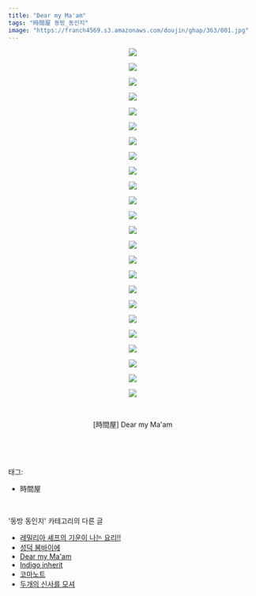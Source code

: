 ```yaml
---
title: "Dear my Ma'am"
tags: "時間屋 동방_동인지"
image: "https://franch4569.s3.amazonaws.com/doujin/ghap/363/001.jpg"
---
```

<div class="article">
<p style="text-align: center; clear: none; float: none;"><img src="{{ site.imgserver2 }}/ghap/363/001.jpg"/></p>
<p style="text-align: center; clear: none; float: none;"><img src="{{ site.imgserver2 }}/ghap/363/002.jpg"/></p>
<p style="text-align: center; clear: none; float: none;"><img src="{{ site.imgserver2 }}/ghap/363/003.jpg"/></p>
<p style="text-align: center; clear: none; float: none;"><img src="{{ site.imgserver2 }}/ghap/363/004.jpg"/></p>
<p style="text-align: center; clear: none; float: none;"><img src="{{ site.imgserver2 }}/ghap/363/005.jpg"/></p>
<p style="text-align: center; clear: none; float: none;"><img src="{{ site.imgserver2 }}/ghap/363/006.jpg"/></p>
<p style="text-align: center; clear: none; float: none;"><img src="{{ site.imgserver2 }}/ghap/363/007.jpg"/></p>
<p style="text-align: center; clear: none; float: none;"><img src="{{ site.imgserver2 }}/ghap/363/008.jpg"/></p>
<p style="text-align: center; clear: none; float: none;"><img src="{{ site.imgserver2 }}/ghap/363/009.jpg"/></p>
<p style="text-align: center; clear: none; float: none;"><img src="{{ site.imgserver2 }}/ghap/363/010.jpg"/></p>
<p style="text-align: center; clear: none; float: none;"><img src="{{ site.imgserver2 }}/ghap/363/011.jpg"/></p>
<p style="text-align: center; clear: none; float: none;"><img src="{{ site.imgserver2 }}/ghap/363/012.jpg"/></p>
<p style="text-align: center; clear: none; float: none;"><img src="{{ site.imgserver2 }}/ghap/363/013.jpg"/></p>
<p style="text-align: center; clear: none; float: none;"><img src="{{ site.imgserver2 }}/ghap/363/014.jpg"/></p>
<p style="text-align: center; clear: none; float: none;"><img src="{{ site.imgserver2 }}/ghap/363/015.jpg"/></p>
<p style="text-align: center; clear: none; float: none;"><img src="{{ site.imgserver2 }}/ghap/363/016.jpg"/></p>
<p style="text-align: center; clear: none; float: none;"><img src="{{ site.imgserver2 }}/ghap/363/017.jpg"/></p>
<p style="text-align: center; clear: none; float: none;"><img src="{{ site.imgserver2 }}/ghap/363/018.jpg"/></p>
<p style="text-align: center; clear: none; float: none;"><img src="{{ site.imgserver2 }}/ghap/363/019.jpg"/></p>
<p style="text-align: center; clear: none; float: none;"><img src="{{ site.imgserver2 }}/ghap/363/020.jpg"/></p>
<p style="text-align: center; clear: none; float: none;"><img src="{{ site.imgserver2 }}/ghap/363/021.jpg"/></p>
<p style="text-align: center; clear: none; float: none;"><img src="{{ site.imgserver2 }}/ghap/363/022.jpg"/></p>
<p style="text-align: center; clear: none; float: none;"><img src="{{ site.imgserver2 }}/ghap/363/023.png"/></p>
<p style="text-align: center; clear: none; float: none;"><img src="{{ site.imgserver2 }}/ghap/363/024.jpg"/></p>
<p style="text-align: center; clear: none; float: none;"><br/></p>
<p style="text-align: center; clear: none; float: none;">[時間屋] Dear my Ma'am</p>
<p><br/></p>
</div><br/>
<div class="tagTrail">
<p>태그: </p>
<ul>
<li>時間屋</li>
</ul>
</div><br/>
<div class="another">
<p>'동방 동인지' 카테고리의 다른 글</p>
<ul>
<li><a href="/ghap_365">레밀리아 셰프의 기운이 나는 요리!!</a></li>
<li><a href="/ghap_364">성덕 봄바이에</a></li>
<li><a href="/ghap_363">Dear my Ma'am</a></li>
<li><a href="/ghap_362">Indigo inherit</a></li>
<li><a href="/ghap_361">코마노트</a></li>
<li><a href="/ghap_360">두개의 신사를 모셔</a></li>
</ul>
</div><br/>
<div class="cb_module cb_fluid">
<div class="cb_wrt cb_profile">
</div><!-- commentList close -->
</div><br/>
